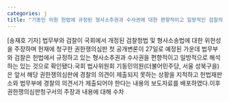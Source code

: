 ```yaml
---
categories: j
title: "기동민 의원 헌법에 규정된 형사소추권과 수사권에 대한 편향적이고 일방적인 검찰의 주장 납득할 수 없어"
---
```

[송재호 기자] 법무부와 검찰이 국회에서 개정된 검찰청법 및 형사소송법에 대한 위헌성을 주장하며 헌재에 청구한 권한쟁의심판 첫 공개변론이 27일로 예정된 가운데 법무부와 검찰은 헌법에서 규정하고 있는 형사소추권과 수사권을 편향적이고 일방적으로 해석하는 있는 것으로 확인됐다.국회 법사위원회 기동민의원(더불어민주당, 서울 성북구을)은 앞서 해당 권한쟁의심판에 경찰의 의견이 제출되지 못하는 상황을 지적하고 헌법재판소와 법무부에 경찰의 의견서가 제출되어야 한다는 내용의 보도자료를 배포하였다.이후 권한쟁의심판청구서의 주장과 내용에 대해 수차